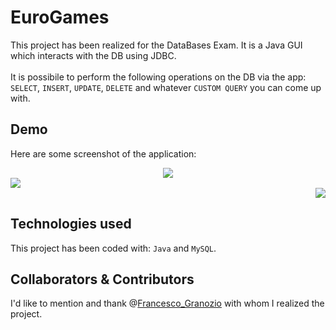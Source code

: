 # EuroGames
This project has been realized for the DataBases Exam. It is a Java GUI which interacts with the DB using JDBC.  
<br>
It is possibile to perform the following operations on the DB via the app: ```SELECT```, ```INSERT```, ```UPDATE```, ```DELETE``` and whatever ```CUSTOM QUERY``` you can come up with.

## Demo
Here are some screenshot of the application:
<div align="center">
  <img src="https://github.com/sl1mSha4dey/EuroGames/blob/main/demo/main.jpeg" />
</div>
<div align="left">
  <img src="https://github.com/sl1mSha4dey/EuroGames/blob/main/demo/main_query.jpeg" />
</div>
<div align="right">
  <img src="https://github.com/sl1mSha4dey/EuroGames/blob/main/demo/main_select.jpeg" />
</div>

## Technologies used
This project has been coded with: ```Java``` and ```MySQL```.

## Collaborators & Contributors
I'd like to mention and thank @[Francesco_Granozio](https://github.com/Francesco-Granozio) with whom I realized the project. 
